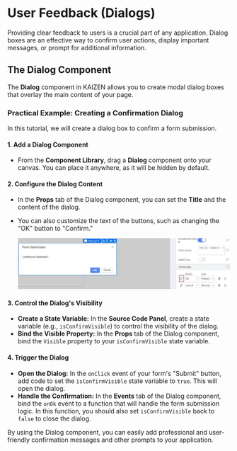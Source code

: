 # User Feedback (Dialogs)

Providing clear feedback to users is a crucial part of any application. Dialog boxes are an effective way to confirm user actions, display important messages, or prompt for additional information.

## The Dialog Component

The **Dialog** component in KAIZEN allows you to create modal dialog boxes that overlay the main content of your page.

### Practical Example: Creating a Confirmation Dialog

In this tutorial, we will create a dialog box to confirm a form submission.

#### 1. Add a Dialog Component

-   From the **Component Library**, drag a **Dialog** component onto your canvas. You can place it anywhere, as it will be hidden by default.

#### 2. Configure the Dialog Content

-   In the **Props** tab of the Dialog component, you can set the **Title** and the content of the dialog.
-   You can also customize the text of the buttons, such as changing the "OK" button to "Confirm."

    ![Configuring the Dialog Component](../assets/components/feedback/image_43.jpeg)

#### 3. Control the Dialog's Visibility

-   **Create a State Variable:** In the **Source Code Panel**, create a state variable (e.g., `isConfirmVisible`) to control the visibility of the dialog.
-   **Bind the Visible Property:** In the **Props** tab of the Dialog component, bind the `Visible` property to your `isConfirmVisible` state variable.

#### 4. Trigger the Dialog

-   **Open the Dialog:** In the `onClick` event of your form's "Submit" button, add code to set the `isConfirmVisible` state variable to `true`. This will open the dialog.
-   **Handle the Confirmation:** In the **Events** tab of the Dialog component, bind the `onOk` event to a function that will handle the form submission logic. In this function, you should also set `isConfirmVisible` back to `false` to close the dialog.

By using the Dialog component, you can easily add professional and user-friendly confirmation messages and other prompts to your application.

